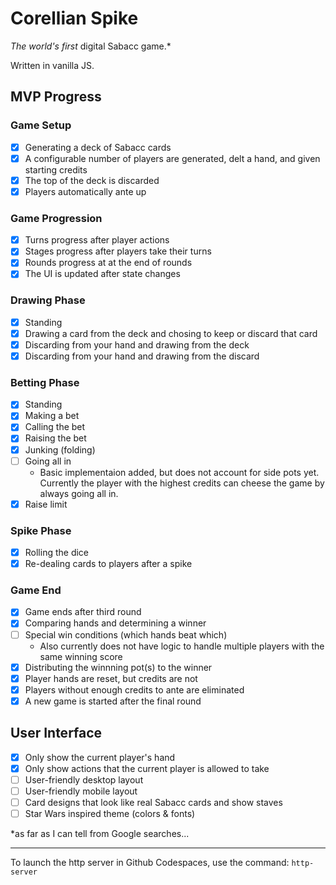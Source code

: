 # Corellian Spike
*The world's first* digital Sabacc game.*

Written in vanilla JS.

## MVP Progress

### Game Setup
- [x] Generating a deck of Sabacc cards
- [x] A configurable number of players are generated, delt a hand, and given starting credits
- [x] The top of the deck is discarded
- [x] Players automatically ante up

### Game Progression
- [x] Turns progress after player actions
- [x] Stages progress after players take their turns
- [x] Rounds progress at at the end of rounds
- [x] The UI is updated after state changes

### Drawing Phase
- [x] Standing
- [x] Drawing a card from the deck and chosing to keep or discard that card
- [x] Discarding from your hand and drawing from the deck
- [x] Discarding from your hand and drawing from the discard

### Betting Phase
- [x] Standing
- [x] Making a bet
- [x] Calling the bet
- [x] Raising the bet
- [x] Junking (folding)
- [ ] Going all in
    - Basic implementaion added, but does not account for side pots yet. Currently the player with the highest credits can cheese the game by always going all in.
- [x] Raise limit

### Spike Phase
- [x] Rolling the dice
- [x] Re-dealing cards to players after a spike

### Game End
- [x] Game ends after third round
- [x] Comparing hands and determining a winner
- [ ] Special win conditions (which hands beat which)
    - Also currently does not have logic to handle multiple players with the same winning score
- [x] Distributing the winnning pot(s) to the winner
- [x] Player hands are reset, but credits are not
- [x] Players without enough credits to ante are eliminated
- [x] A new game is started after the final round

## User Interface
- [x] Only show the current player's hand
- [x] Only show actions that the current player is allowed to take
- [ ] User-friendly desktop layout
- [ ] User-friendly mobile layout
- [ ] Card designs that look like real Sabacc cards and show staves
- [ ] Star Wars inspired theme (colors & fonts)

*as far as I can tell from Google searches...

---

To launch the http server in Github Codespaces, use the command: `http-server`